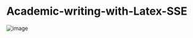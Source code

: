# Academic-writing-with-Latex-SSE


![image](https://github.com/user-attachments/assets/a7061ade-7f5a-4ff8-ac82-327d302ef168)
